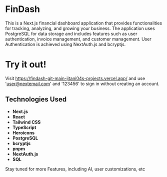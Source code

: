 
# FinDash

This is a Next.js financial dashboard application that provides functionalities for tracking, analyzing, and growing your business. The application uses PostgreSQL for data storage and includes features such as user authentication, invoice management, and customer management. User Authentication is achieved using NextAuth.js and bcryptjs.
# Try it out!
Visit https://findash-git-main-jitani04s-projects.vercel.app/ and use 'user@nextemail.com' and '123456' to sign in without creating an account.

## Technologies Used

- **Next.js**
- **React**
- **Tailwind CSS**
- **TypeScript**
- **Heroicons**
- **PostgreSQL**
- **bcryptjs**
- **pnpm**
- **NextAuth.js**
- **SQL**

Stay tuned for more Features, including AI, user customizations, etc

